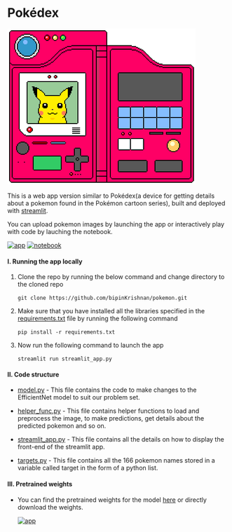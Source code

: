 # Pokédex  

<img src="media/pikachu.gif"/>

This is a web app version similar to Pokédex(a device for getting details about a pokemon found in the Pokémon cartoon series), built and deployed with [streamlit](https://www.streamlit.io/).

You can upload pokemon images by launching the app or interactively play with code by lauching the notebook.

[![app](https://img.shields.io/badge/launch-app-brightgreen)](https://share.streamlit.io/bipinkrishnan/pokemon/main)  [![notebook](https://img.shields.io/badge/launch-notebook-blue)](https://www.kaggle.com/bipinkrishnan/pokemon-image-classification-with-efficientnet)

#### I. Running the app locally
1. Clone the repo by running the below command and change directory to the cloned repo

       git clone https://github.com/bipinKrishnan/pokemon.git
  
1. Make sure that you have installed all the libraries specified in the [requirements.txt](https://github.com/bipinKrishnan/pokemon/blob/main/requirements.txt) file by running the following command

       pip install -r requirements.txt

2. Now run the following command to launch the app

       streamlit run streamlit_app.py 
       
#### II. Code structure
* [model.py](https://github.com/bipinKrishnan/pokemon/blob/main/model.py) - This file contains the code to make changes to the EfficientNet model to suit our problem set.

* [helper_func.py](https://github.com/bipinKrishnan/pokemon/blob/main/helper_func.py) - This file contains helper functions to load and preprocess the image, to make predictions, get details about the predicted pokemon and so on.

* [streamlit_app.py](https://github.com/bipinKrishnan/pokemon/blob/main/streamlit_app.py) - This file contains all the details on how to display the front-end of the streamlit app.

* [targets.py](https://github.com/bipinKrishnan/pokemon/blob/main/targets.py) - This file contains all the 166 pokemon names stored in a variable called target in the form of a python list.

#### III. Pretrained weights
* You can find the pretrained weights for the model [here](https://github.com/bipinKrishnan/pokemon/tree/main/utils) or directly download the weights.

  [![app](https://img.shields.io/badge/download-weights-orange)](https://github.com/bipinKrishnan/pokemon/raw/main/utils/model.pt)





